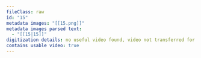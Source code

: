 ```yaml
---
fileClass: raw
id: "15"
metadata images: "[[15.png]]"
metadata images parsed text:
  - "[[15|15]]"
digitization details: no useful video found, video not transferred for parsing
contains usable video: true
---
```

